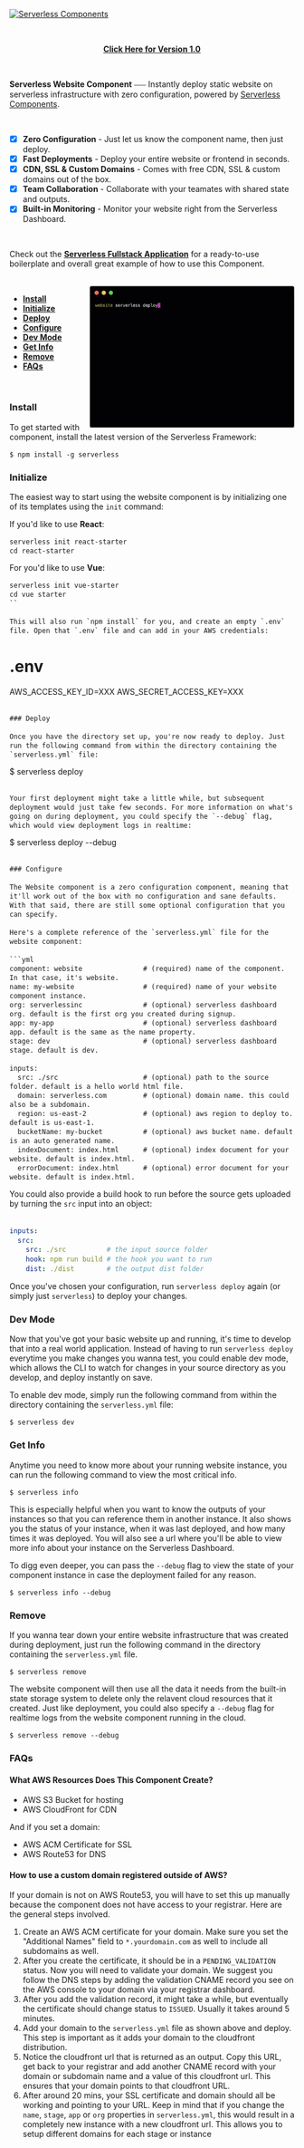 [![Serverless Components](https://s3.amazonaws.com/public.assets.serverless.com/images/readme_serverless_website.gif)](http://serverless.com)

<br/>

<p align="center">
  <b><a href="https://github.com/serverless-components/website/tree/v1">Click Here for Version 1.0</a></b>
</p>

<br/>

**Serverless Website Component** ⎯⎯⎯ Instantly deploy static website on serverless infrastructure with zero configuration, powered by [Serverless Components](https://github.com/serverless/components).

<br/>

- [x] **Zero Configuration** - Just let us know the component name, then just deploy.
- [x] **Fast Deployments** - Deploy your entire website or frontend in seconds.
- [x] **CDN, SSL & Custom Domains** - Comes with free CDN, SSL & custom domains out of the box.
- [x] **Team Collaboration** - Collaborate with your teamates with shared state and outputs.
- [x] **Built-in Monitoring** - Monitor your website right from the Serverless Dashboard.

<br/>

Check out the **[Serverless Fullstack Application](https://github.com/serverless-components/fullstack-app)** for a ready-to-use boilerplate and overall great example of how to use this Component.

<br/>


<img src="/assets/deploy-demo.gif" height="250" align="right">

* [**Install**](#install)
* [**Initialize**](#init)
* [**Deploy**](#deploy)
* [**Configure**](#configure)
* [**Dev Mode**](#dev-mode)
* [**Get Info**](#get-info)
* [**Remove**](#remove)
* [**FAQs**](#faqs)

&nbsp;

### Install

To get started with component, install the latest version of the Serverless Framework:

```
$ npm install -g serverless
```
### Initialize

The easiest way to start using the website component is by initializing one of its templates using the `init` command:

If you'd like to use **React**:

```
serverless init react-starter
cd react-starter
```

For you'd like to use **Vue**:

```
serverless init vue-starter
cd vue starter
``

This will also run `npm install` for you, and create an empty `.env` file. Open that `.env` file and can add in your AWS credentials:

```
# .env
AWS_ACCESS_KEY_ID=XXX
AWS_SECRET_ACCESS_KEY=XXX
```

### Deploy

Once you have the directory set up, you're now ready to deploy. Just run the following command from within the directory containing the `serverless.yml` file:

```
$ serverless deploy
```

Your first deployment might take a little while, but subsequent deployment would just take few seconds. For more information on what's going on during deployment, you could specify the `--debug` flag, which would view deployment logs in realtime:

```
$ serverless deploy --debug
```

### Configure

The Website component is a zero configuration component, meaning that it'll work out of the box with no configuration and sane defaults. With that said, there are still some optional configuration that you can specify.

Here's a complete reference of the `serverless.yml` file for the website component:

```yml
component: website               # (required) name of the component. In that case, it's website.
name: my-website                 # (required) name of your website component instance.
org: serverlessinc               # (optional) serverless dashboard org. default is the first org you created during signup.
app: my-app                      # (optional) serverless dashboard app. default is the same as the name property.
stage: dev                       # (optional) serverless dashboard stage. default is dev.

inputs:
  src: ./src                     # (optional) path to the source folder. default is a hello world html file.
  domain: serverless.com         # (optional) domain name. this could also be a subdomain.
  region: us-east-2              # (optional) aws region to deploy to. default is us-east-1.
  bucketName: my-bucket          # (optional) aws bucket name. default is an auto generated name.
  indexDocument: index.html      # (optional) index document for your website. default is index.html.
  errorDocument: index.html      # (optional) error document for your website. default is index.html.
```

You could also provide a build hook to run before the source gets uploaded by turning the `src` input into an object:

```yml

inputs:
  src:
    src: ./src          # the input source folder
    hook: npm run build # the hook you want to run
    dist: ./dist        # the output dist folder
```

Once you've chosen your configuration, run `serverless deploy` again (or simply just `serverless`) to deploy your changes.

### Dev Mode

Now that you've got your basic website up and running, it's time to develop that into a real world application. Instead of having to run `serverless deploy` everytime you make changes you wanna test, you could enable dev mode, which allows the CLI to watch for changes in your source directory as you develop, and deploy instantly on save. 

To enable dev mode, simply run the following command from within the directory containing the `serverless.yml` file:

```
$ serverless dev
```

### Get Info

Anytime you need to know more about your running website instance, you can run the following command to view the most critical info. 

```
$ serverless info
```

This is especially helpful when you want to know the outputs of your instances so that you can reference them in another instance. It also shows you the status of your instance, when it was last deployed, and how many times it was deployed. You will also see a url where you'll be able to view more info about your instance on the Serverless Dashboard.

To digg even deeper, you can pass the `--debug` flag to view the state of your component instance in case the deployment failed for any reason. 

```
$ serverless info --debug
```

### Remove

If you wanna tear down your entire website infrastructure that was created during deployment, just run the following command in the directory containing the `serverless.yml` file. 
```
$ serverless remove
```

The website component will then use all the data it needs from the built-in state storage system to delete only the relavent cloud resources that it created. Just like deployment, you could also specify a `--debug` flag for realtime logs from the website component running in the cloud.

```
$ serverless remove --debug
```

### FAQs

#### What AWS Resources Does This Component Create?

- AWS S3 Bucket for hosting
- AWS CloudFront for CDN

And if you set a domain:
- AWS ACM Certificate for SSL
- AWS Route53 for DNS

#### How to use a custom domain registered outside of AWS?
If your domain is not on AWS Route53, you will have to set this up manually because the component does not have access to your registrar. Here are the general steps involved.

1. Create an AWS ACM certificate for your domain. Make sure you set the "Additional Names" field to `*.yourdomain.com` as well to include all subdomains as well.
2. After you create the certificate, it should be in a `PENDING_VALIDATION` status. Now you will need to validate your domain. We suggest you follow the DNS steps by adding the validation CNAME record you see on the AWS console to your domain via your registrar dashboard.
3. After you add the validation record, it might take a while, but eventually the certificate should change status to `ISSUED`. Usually it takes around 5 minutes.
4. Add your domain to the `serverless.yml` file as shown above and deploy. This step is important as it adds your domain to the cloudfront distribution.
5. Notice the cloudfront url that is returned as an output. Copy this URL, get back to your registrar and add another CNAME record with your domain or subdomain name and a value of this cloudfront url. This ensures that your domain points to that cloudfront URL.
6. After around 20 mins, your SSL certificate and domain should all be working and pointing to your URL. Keep in mind that if you change the `name`, `stage`, `app` or `org` properties in `serverless.yml`, this would result in a completely new instance with a new cloudfront url. This allows you to setup different domains for each stage or instance
